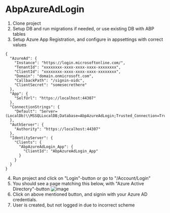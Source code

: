 # AbpAzureAdLogin

1. Clone project
2. Setup DB and run migrations if needed, or use existing DB with ABP tables
3. Setup Azure App Registration, and configure in appsettings with correct values
```
{
  "AzureAd": {
    "Instance": "https://login.microsoftonline.com/",
    "TenantId": "xxxxxxxx-xxxx-xxxx-xxxx-xxxxxxxx",
    "ClientId": "xxxxxxxx-xxxx-xxxx-xxxx-xxxxxxxx",
    "Domain": "domain.onmicrosoft.com",
    "CallbackPath": "/signin-oidc",
    "ClientSecret": "somesecrethere"
  },
  "App": {
    "SelfUrl": "https://localhost:44307"
  },
  "ConnectionStrings": {
    "Default": "Server=(LocalDb)\\MSSQLLocalDB;Database=AbpAzureAdLogin;Trusted_Connection=True;MultipleActiveResultSets=true"
  },
  "AuthServer": {
    "Authority": "https://localhost:44307"
  },
  "IdentityServer": {
    "Clients": {
      "AbpAzureAdLogin_App": {
        "ClientId": "AbpAzureAdLogin_App"
      }
    }
  }
}
```
4. Run project and click on "Login"-button or go to "/Account/Login"
5. You should see a page matching this below, with "Azure Active Directory"-button
![image](https://user-images.githubusercontent.com/265719/76947251-a27bd980-6905-11ea-8db2-8c8fed568406.png)
6. Click on above mentioned button, and signin with your Azure AD credentials.
7. User is created, but not logged in due to incorrect scheme
